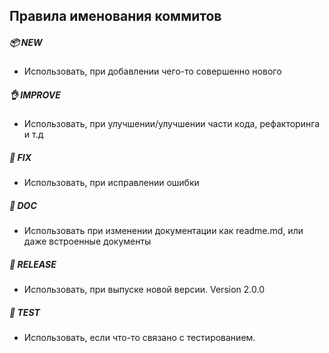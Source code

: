 ## Правила именования коммитов

##### 📦 NEW
* Использовать, при добавлении чего-то совершенно нового

##### 👌 IMPROVE
* Использовать, при улучшении/улучшении части кода, рефакторинга и т.д

##### 🐛 FIX
* Использовать, при исправлении ошибки

##### 📖 DOC
* Использовать при изменении документации как readme.md, или даже встроенные документы

##### 🚀 RELEASE
* Использовать, при выпуске новой версии. Version 2.0.0

##### 🤖 TEST
* Использовать, если что-то связано с тестированием.
